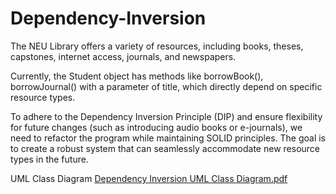 # Dependency-Inversion

The NEU Library offers a variety of resources, including books, theses, capstones, internet access, journals, and newspapers.

Currently, the Student object has methods like borrowBook(), borrowJournal() with a parameter of title, which directly depend on specific resource types.

To adhere to the Dependency Inversion Principle (DIP) and ensure flexibility for future changes (such as introducing audio books or e-journals), we need to refactor the program while maintaining SOLID principles. The goal is to create a robust system that can seamlessly accommodate new resource types in the future.

UML Class Diagram
[Dependency Inversion UML Class Diagram.pdf](https://github.com/leobenTaningco/Dependency-Inversion/files/15213114/Dependency.Inversion.UML.Class.Diagram.pdf)

